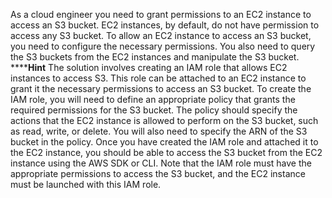 As a cloud engineer you need to grant permissions to an EC2 instance to access an S3
bucket. EC2 instances, by default, do not have permission to access any S3 bucket. To
allow an EC2 instance to access an S3 bucket, you need to configure the necessary
permissions. You also need to query the S3 buckets from the EC2 instances and
manipulate the S3 bucket.
******************Hint**************
The solution involves creating an IAM role that allows EC2 instances to access S3.
This role can be attached to an EC2 instance to grant it the necessary permissions to
access an S3 bucket. To create the IAM role, you will need to define an appropriate
policy that grants the required permissions for the S3 bucket. The policy should
specify the actions that the EC2 instance is allowed to perform on the S3 bucket, such
as read, write, or delete. You will also need to specify the ARN of the S3 bucket in the
policy.
Once you have created the IAM role and attached it to the EC2 instance, you should
be able to access the S3 bucket from the EC2 instance using the AWS SDK or CLI.
Note that the IAM role must have the appropriate permissions to access the S3 bucket,
and the EC2 instance must be launched with this IAM role.
